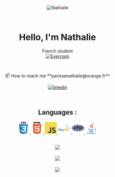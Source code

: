 <p align="center">
  <img
    src="https://komarev.com/ghpvc/?username=TangoAlphaN&label=Profile%20views&color=0e75b6&style=flat"
    alt="Nathalie"
  />
</p><br>

<h1 align="center"> Hello, I'm Nathalie </h1>

<p align="center"> French student <br>
<a href="https://exercism.org/dashboard" target="_blank" rel="noreferrer"> <img src="https://img.shields.io/badge/Exercism-009CAB?style=for-the-badge&logo=exercism&logoColor=white" alt="Exercism"/> </a></p><br>
<!-- - 🌱 I’m currently learning **Three.JS** and **Vue.JS** -->
<p align="center"> 📫 How to reach me **parissenathalie@orange.fr** </p>

<p align="center"><a href="https://www.linkedin.com/in/nathalie-parisse-800ab8234/" target="_blank" rel="noreferrer"> <img src="https://img.shields.io/badge/LinkedIn-0077B5?style=for-the-badge&logo=linkedin&logoColor=white" alt="linjedin"/> </a></p><br>

<h2 align="center"> Languages : </h2>
<p align="center"> <a href="https://www.w3schools.com/css/" target="_blank" rel="noreferrer"> <img src="https://raw.githubusercontent.com/devicons/devicon/master/icons/css3/css3-original-wordmark.svg" alt="css3" width="40" height="40"/> </a> <a href="https://www.w3.org/html/" target="_blank" rel="noreferrer"> <img src="https://raw.githubusercontent.com/devicons/devicon/master/icons/html5/html5-original-wordmark.svg" alt="html5" width="40" height="40"/> </a> <a href="https://developer.mozilla.org/en-US/docs/Web/JavaScript" target="_blank" rel="noreferrer"> <img src="https://raw.githubusercontent.com/devicons/devicon/master/icons/javascript/javascript-original.svg" alt="javascript" width="40" height="40"/> </a> <a href="https://www.mysql.com/" target="_blank" rel="noreferrer"> <img src="https://raw.githubusercontent.com/devicons/devicon/master/icons/mysql/mysql-original-wordmark.svg" alt="mysql" width="40" height="40"/> </a> <a href="https://www.php.org" target="_blank" rel="noreferrer"> <img src="https://raw.githubusercontent.com/devicons/devicon/master/icons/php/php-original.svg" alt="php" width="40" height="40"/> </a> <a href="https://www.java.com" target="_blank" rel="noreferrer"> <img src="https://raw.githubusercontent.com/devicons/devicon/master/icons/java/java-original.svg" alt="java" width="40" height="40"/> </a></p><br>


<div align="center">
  <img src="https://github-readme-stats.vercel.app/api/top-langs/?username=TangoAlphaN" alt"Nathalie">
</div><br>


<div align="center">
  <img src="https://github-readme-stats.vercel.app/api?username=TangoAlphaN" alt"Nathalie">
</div><br>


<div align="center">
  <img src="https://github-profile-trophy.vercel.app/?username=TangoAlphaN" alt"Nathalie">
</div>
